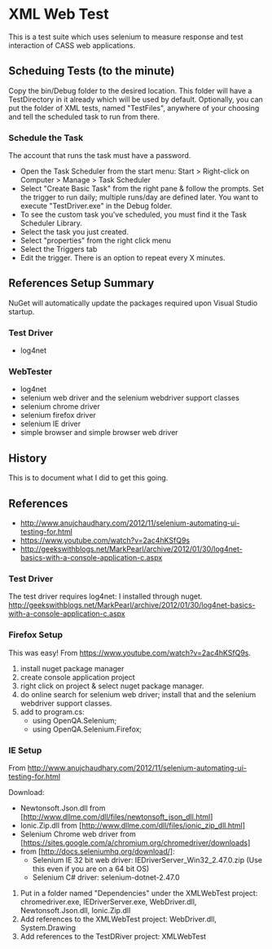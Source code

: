 # XML Web Test

This is a test suite which uses selenium to measure response and test interaction of CASS web applications. 

## Scheduing Tests (to the minute)

Copy the bin/Debug folder to the desired location. This folder will have a TestDirectory in it already which will be used by default. Optionally, you can put the folder of XML tests, named "TestFiles", anywhere of your choosing and tell the scheduled task to run from there.

### Schedule the Task
The account that runs the task must have a password.

* Open the Task Scheduler from the start menu: Start > Right-click on Computer > Manage > Task Scheduler
* Select "Create Basic Task" from the right pane & follow the prompts. Set the trigger to run daily; multiple runs/day are defined later. You want to execute "TestDriver.exe" in the Debug folder.
* To see the custom task you've scheduled, you must find it the Task Scheduler Library.
* Select the task you just created.
* Select "properties" from the right click menu
* Select the Triggers tab
* Edit the trigger. There is an option to repeat every X minutes.

## References Setup Summary
NuGet will automatically update the packages required upon Visual Studio startup.

### Test Driver
 * log4net 

### WebTester 
 * log4net 
 * selenium web driver and the selenium webdriver support classes 
 * selenium chrome driver
 * selenium firefox driver
 * selenium IE driver
 * simple browser and simple browser web driver


## History
This is to document what I did to get this going.

## References
 * http://www.anujchaudhary.com/2012/11/selenium-automating-ui-testing-for.html
 * https://www.youtube.com/watch?v=2ac4hKSfQ9s
 * http://geekswithblogs.net/MarkPearl/archive/2012/01/30/log4net-basics-with-a-console-application-c.aspx

### Test Driver
The test driver requires log4net: I installed through nuget.
http://geekswithblogs.net/MarkPearl/archive/2012/01/30/log4net-basics-with-a-console-application-c.aspx

 
### Firefox Setup

This was easy!  From https://www.youtube.com/watch?v=2ac4hKSfQ9s.

1. install nuget package manager
1. create console application project
1. right click on project & select nuget package manager.
1. do online search for selenium web driver; install that and the selenium webdriver support classes.
1. add to program.cs:
    + using OpenQA.Selenium;
    + using OpenQA.Selenium.Firefox;


### IE Setup 

From http://www.anujchaudhary.com/2012/11/selenium-automating-ui-testing-for.html

Download:

+ Newtonsoft.Json.dll from [http://www.dllme.com/dll/files/newtonsoft_json_dll.html] 
+ Ionic.Zip.dll from [http://www.dllme.com/dll/files/ionic_zip_dll.html]
+ Selenium Chrome web driver from [https://sites.google.com/a/chromium.org/chromedriver/downloads]
+ from [http://docs.seleniumhq.org/download/]:
    - Selenium IE 32 bit web driver: IEDriverServer_Win32_2.47.0.zip (Use this even if you are on a 64 bit OS)
    - Selenium C# driver: selenium-dotnet-2.47.0 

1. Put in a folder named "Dependencies" under the XMLWebTest project: chromedriver.exe,  IEDriverServer.exe, WebDriver.dll, Newtonsoft.Json.dll, Ionic.Zip.dll
2. Add references to the XMLWebTest project: WebDriver.dll, System.Drawing
3. Add references to the TestDRiver project: XMLWebTest